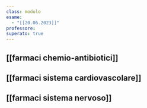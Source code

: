 ```yaml
---
class: modulo
esame:
  - "[[20.06.2023]]"
professore: 
superato: true
---
```

## [[farmaci chemio-antibiotici]]
## [[farmaci sistema cardiovascolare]]
## [[farmaci sistema nervoso]]